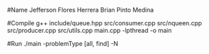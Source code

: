 #Name
Jefferson Flores Herrera
Brian Pinto Medina

#Compile
g++ include/queue.hpp src/consumer.cpp src/nqueen.cpp src/producer.cpp src/utils.cpp main.cpp -lpthread -o main

#Run
./main -problemType [all, find] -N <sizeOfProblem>
